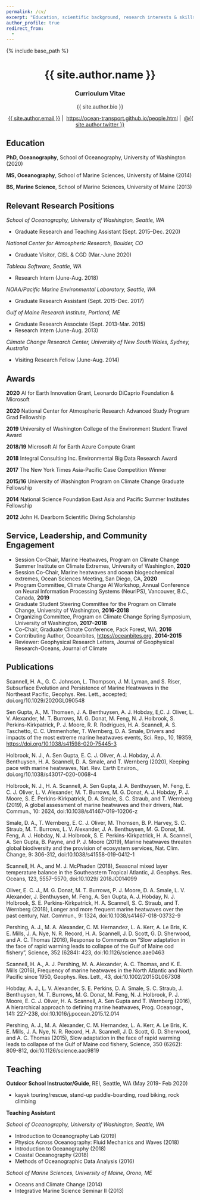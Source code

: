 ```yaml
---
permalink: /cv/
excerpt: "Education, scientific background, research interests & skills, and more."
author_profile: true
redirect_from:
  - 
---
```


{% include base_path %}

<!-- Click [here](/cv-print/) for a printable version or [download a PDF](/files/cv-print.pdf).<br /><br /><br /> -->

<h1 align="center">{{ site.author.name }}</h1>
<p><h3 align="center">Curriculum Vitae</h3></p>

<p align="center">{{ site.author.bio }}</p>

<p align="center"><i class="fas fa-envelope" aria-hidden="true"></i>&nbsp;<a href="mailto:{{ site.author.email }}">{{ site.author.email }}</a> &#124; <i class="fas fa-desktop" aria-hidden="true"></i>&nbsp;<a href="{{ site.author.uri }}">https://ocean-transport.github.io/people.html</a> &#124; <i class="fab fa-twitter" aria-hidden="true"></i>&nbsp;<a href="https://twitter.com/{{ site.author.twitter }}">@{{ site.author.twitter }}</a></p>

## Education
**PhD, Oceanography**, School of Oceanography, University of Washington (2020)

**MS, Oceanography**, School of Marine Sciences, University of Maine (2014)

**BS, Marine Science**, School of Marine Sciences, University of Maine (2013)


## Relevant Research Positions
*School of Oceanography, University of Washington, Seattle, WA*
- Graduate Research and Teaching Assistant (Sept. 2015–Dec. 2020)

*National Center for Atmospheric Research, Boulder, CO* 
- Graduate Visitor, CISL & CGD (Mar.-June 2020)

*Tableau Software, Seattle, WA* 
- Research Intern (June-Aug. 2018)

*NOAA/Pacific Marine Environmental Laboratory, Seattle, WA*
- Graduate Research Assistant (Sept. 2015-Dec. 2017)

*Gulf of Maine Research Institute, Portland, ME* 
- Graduate Research Associate (Sept. 2013-Mar. 2015)
- Research Intern (June-Aug. 2013)

*Climate Change Research Center, University of New South Wales, Sydney, Australia*
- Visiting Research Fellow (June-Aug. 2014)

## Awards
**2020** AI for Earth Innovation Grant, Leonardo DiCaprio Foundation & Microsoft 

**2020** National Center for Atmospheric Research Advanced Study Program Grad Fellowship

**2019** University of Washington College of the Environment Student Travel Award

**2018/19** Microsoft AI for Earth Azure Compute Grant

**2018** Integral Consulting Inc. Environmental Big Data Research Award

**2017** The New York Times Asia-Pacific Case Competition Winner

**2015/16** University of Washington Program on Climate Change Graduate Fellowship

**2014** National Science Foundation East Asia and Pacific Summer Institutes Fellowship

**2012** John H. Dearborn Scientific Diving Scholarship

## Service, Leadership, and Community Engagement

- Session Co-Chair, Marine Heatwaves, Program on Climate Change Summer Institute on Climate Extremes, University of Washington, **2020** 
- Session Co-Chair, Marine heatwaves and ocean biogeochemical extremes, Ocean Sciences Meeting, San Diego, CA, **2020**
- Program Committee, Climate Change AI Workshop, Annual Conference on Neural Information Processing Systems (NeurIPS), Vancouver, B.C., Canada, **2019**
- Graduate Student Steering Committee for the Program on Climate Change, University of Washington, **2016-2018** 
- Organizing Committee, Program on Climate Change Spring Symposium, University of Washington, **2017–2018**
- Co-Chair, Graduate Climate Conference, Pack Forest, WA, **2016**
- Contributing Author, Oceanbites, https://oceanbites.org,  **2014-2015**   
- Reviewer: Geophysical Research Letters, Journal of Geophysical Research-Oceans, Journal of Climate

## Publications
Scannell, H. A., G. C. Johnson, L. Thompson, J. M. Lyman, and S. Riser, Subsurface Evolution and Persistence of Marine Heatwaves in the Northeast Pacific, Geophys. Res. Lett., accepted; doi.org/10.1029/2020GL090548

Sen Gupta, A., M. Thomsen, J. A. Benthuysen, A. J. Hobday, E,C. J. Oliver, L. V. Alexander, M. T. Burrows, M. G. Donat, M. Feng, N. J. Holbrook, S. Perkins-Kirkpatrick, P. J. Moore, R. R. Rodrigues, H. A. Scannell, A. S. Taschetto, C. C. Ummenhofer, T. Wernberg, D. A. Smale, Drivers and impacts of the most extreme marine heatwaves events, Sci. Rep., 10, 19359, https://doi.org/10.1038/s41598-020-75445-3

Holbrook, N. J., A. Sen Gupta, E. C. J. Oliver, A. J. Hobday, J. A. Benthuysen, H. A. Scannell, D. A. Smale, and T. Wernberg (2020), Keeping pace with marine heatwaves, Nat. Rev. Earth Environ., doi.org/10.1038/s43017-020-0068-4

Holbrook, N. J., H. A. Scannell, A. Sen Gupta, J. A. Benthuysen, M. Feng, E. C. J. Oliver, L. V. Alexander, M. T. Burrows, M. G. Donat, A. J. Hobday, P. J. Moore, S. E. Perkins-Kirkpatrick, D. A. Smale, S. C. Straub, and T. Wernberg (2019), A global assessment of marine heatwaves and their drivers, Nat. Commun., 10: 2624,  doi:10.1038/s41467-019-10206-z

Smale, D. A., T. Wernberg, E. C. J. Oliver, M. Thomsen, B. P. Harvey, S. C. Straub, M. T. Burrows, L. V. Alexander, J. A. Benthuysen, M. G. Donat, M. Feng, A. J. Hobday, N. J. Holbrook, S. E. Perkins-Kirkpatrick, H. A. Scannell, A. Sen Gupta, B. Payne, and P. J. Moore (2019), Marine heatwaves threaten global biodiversity and the provision of ecosystem services, Nat. Clim. Change, 9: 306-312, doi:10.1038/s41558-019-0412-1

Scannell, H. A., and M. J. McPhaden (2018), Seasonal mixed layer temperature balance in the Southeastern Tropical Atlantic, J. Geophys. Res. Oceans, 123, 5557–5570, doi:10.1029/ 2018JC014099

Oliver, E. C. J., M. G. Donat, M. T. Burrows, P. J. Moore, D. A. Smale, L. V. Alexander, J. Benthuysen, M. Feng, A. Sen Gupta, A. J. Hobday, N. J. Holbrook, S. E. Perkins-Kirkpatrick, H. A. Scannell, S. C. Straub, and T. Wernberg (2018), Longer and more frequent marine heatwaves over the past century, Nat. Commun., 9: 1324, doi:10.1038/s41467-018-03732-9

Pershing, A. J., M. A. Alexander, C. M. Hernandez, L. A. Kerr, A. Le Bris, K. E. Mills, J. A. Nye, N. R. Record, H. A. Scannell, J. D. Scott, G. D. Sherwood, and A. C. Thomas (2016), Response to Comments on “Slow adaptation in the face of rapid warming leads to collapse of the Gulf of Maine cod fishery”, Science, 352 (6284): 423, doi:10.1126/science.aae0463

Scannell, H. A., A. J. Pershing, M. A. Alexander, A. C. Thomas, and K. E. Mills (2016), Frequency of marine heatwaves in the North Atlantic and North Pacific since 1950, Geophys. Res. Lett., 43, doi:10.1002/2015GL067308

Hobday, A. J., L. V. Alexander, S. E. Perkins, D. A. Smale, S. C. Straub, J. Benthuysen, M. T. Burrows, M. G. Donat, M. Feng, N. J. Holbrook, P. J. Moore, E. C. J. Oliver, H. A. Scannell, A. Sen Gupta and T. Wernberg (2016), A hierarchical approach to defining marine heatwaves, Prog. Oceanogr., 141: 227-238, doi:10.1016/j.pocean.2015.12.014

Pershing, A. J., M. A. Alexander, C. M. Hernandez, L. A. Kerr, A. Le Bris, K. E. Mills, J. A. Nye, N. R. Record, H. A. Scannell, J. D. Scott, G. D. Sherwood, and A. C. Thomas (2015), Slow adaptation in the face of rapid warming leads to collapse of the Gulf of Maine cod fishery, Science, 350 (6262): 809-812, doi:10.1126/science.aac9819

  
## Teaching
**Outdoor School Instructor/Guide**, REI, Seattle, WA (May 2019- Feb 2020)
  - kayak touring/rescue, stand-up paddle-boarding, road biking, rock climbing

**Teaching Assistant**

*School of Oceanography, University of Washington, Seattle, WA*
  - Introduction to Oceanography Lab (2019)
  - Physics Across Oceanography: Fluid Mechanics and Waves (2018)
  - Introduction to Oceanography (2018)
  - Coastal Oceanography (2018)
  - Methods of Oceanographic Data Analysis (2016)

*School of Marine Sciences, University of Maine, Orono, ME*
  - Oceans and Climate Change (2014)
  - Integrative Marine Science Seminar II (2013)
